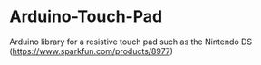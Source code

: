 Arduino-Touch-Pad
=================

Arduino library for a resistive touch pad such as the Nintendo DS (https://www.sparkfun.com/products/8977)
